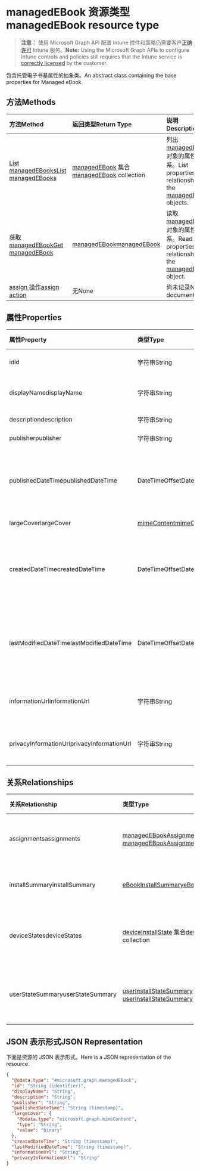 # <a name="managedebook-resource-type"></a><span data-ttu-id="48dd6-101">managedEBook 资源类型</span><span class="sxs-lookup"><span data-stu-id="48dd6-101">managedEBook resource type</span></span>

> <span data-ttu-id="48dd6-102">**注意：** 使用 Microsoft Graph API 配置 Intune 控件和策略仍需要客户[正确许可](https://go.microsoft.com/fwlink/?linkid=839381) Intune 服务。</span><span class="sxs-lookup"><span data-stu-id="48dd6-102">**Note:** Using the Microsoft Graph APIs to configure Intune controls and policies still requires that the Intune service is [correctly licensed](https://go.microsoft.com/fwlink/?linkid=839381) by the customer.</span></span>

<span data-ttu-id="48dd6-103">包含托管电子书基属性的抽象类。</span><span class="sxs-lookup"><span data-stu-id="48dd6-103">An abstract class containing the base properties for Managed eBook.</span></span>
## <a name="methods"></a><span data-ttu-id="48dd6-104">方法</span><span class="sxs-lookup"><span data-stu-id="48dd6-104">Methods</span></span>
|<span data-ttu-id="48dd6-105">方法</span><span class="sxs-lookup"><span data-stu-id="48dd6-105">Method</span></span>|<span data-ttu-id="48dd6-106">返回类型</span><span class="sxs-lookup"><span data-stu-id="48dd6-106">Return Type</span></span>|<span data-ttu-id="48dd6-107">说明</span><span class="sxs-lookup"><span data-stu-id="48dd6-107">Description</span></span>|
|:---|:---|:---|
|[<span data-ttu-id="48dd6-108">List managedEBooks</span><span class="sxs-lookup"><span data-stu-id="48dd6-108">List managedEBooks</span></span>](../api/intune_books_managedebook_list.md)|<span data-ttu-id="48dd6-109">[managedEBook](../resources/intune_books_managedebook.md) 集合</span><span class="sxs-lookup"><span data-stu-id="48dd6-109">[managedEBook](../resources/intune_books_managedebook.md) collection</span></span>|<span data-ttu-id="48dd6-110">列出 [managedEBook](../resources/intune_books_managedebook.md) 对象的属性和关系。</span><span class="sxs-lookup"><span data-stu-id="48dd6-110">List properties and relationships of the [managedEBook](../resources/intune_books_managedebook.md) objects.</span></span>|
|[<span data-ttu-id="48dd6-111">获取 managedEBook</span><span class="sxs-lookup"><span data-stu-id="48dd6-111">Get managedEBook</span></span>](../api/intune_books_managedebook_get.md)|[<span data-ttu-id="48dd6-112">managedEBook</span><span class="sxs-lookup"><span data-stu-id="48dd6-112">managedEBook</span></span>](../resources/intune_books_managedebook.md)|<span data-ttu-id="48dd6-113">读取 [managedEBook](../resources/intune_books_managedebook.md) 对象的属性和关系。</span><span class="sxs-lookup"><span data-stu-id="48dd6-113">Read properties and relationships of the [managedEBook](../resources/intune_books_managedebook.md) object.</span></span>|
|[<span data-ttu-id="48dd6-114">assign 操作</span><span class="sxs-lookup"><span data-stu-id="48dd6-114">assign action</span></span>](../api/intune_books_managedebook_assign.md)|<span data-ttu-id="48dd6-115">无</span><span class="sxs-lookup"><span data-stu-id="48dd6-115">None</span></span>|<span data-ttu-id="48dd6-116">尚未记录</span><span class="sxs-lookup"><span data-stu-id="48dd6-116">Not yet documented</span></span>|

## <a name="properties"></a><span data-ttu-id="48dd6-117">属性</span><span class="sxs-lookup"><span data-stu-id="48dd6-117">Properties</span></span>
|<span data-ttu-id="48dd6-118">属性</span><span class="sxs-lookup"><span data-stu-id="48dd6-118">Property</span></span>|<span data-ttu-id="48dd6-119">类型</span><span class="sxs-lookup"><span data-stu-id="48dd6-119">Type</span></span>|<span data-ttu-id="48dd6-120">说明</span><span class="sxs-lookup"><span data-stu-id="48dd6-120">Description</span></span>|
|:---|:---|:---|
|<span data-ttu-id="48dd6-121">id</span><span class="sxs-lookup"><span data-stu-id="48dd6-121">id</span></span>|<span data-ttu-id="48dd6-122">字符串</span><span class="sxs-lookup"><span data-stu-id="48dd6-122">String</span></span>|<span data-ttu-id="48dd6-123">实体的键。</span><span class="sxs-lookup"><span data-stu-id="48dd6-123">Key of the entity.</span></span>|
|<span data-ttu-id="48dd6-124">displayName</span><span class="sxs-lookup"><span data-stu-id="48dd6-124">displayName</span></span>|<span data-ttu-id="48dd6-125">字符串</span><span class="sxs-lookup"><span data-stu-id="48dd6-125">String</span></span>|<span data-ttu-id="48dd6-126">电子书的名称。</span><span class="sxs-lookup"><span data-stu-id="48dd6-126">Name of the eBook.</span></span>|
|<span data-ttu-id="48dd6-127">description</span><span class="sxs-lookup"><span data-stu-id="48dd6-127">description</span></span>|<span data-ttu-id="48dd6-128">字符串</span><span class="sxs-lookup"><span data-stu-id="48dd6-128">String</span></span>|<span data-ttu-id="48dd6-129">说明。</span><span class="sxs-lookup"><span data-stu-id="48dd6-129">Description.</span></span>|
|<span data-ttu-id="48dd6-130">publisher</span><span class="sxs-lookup"><span data-stu-id="48dd6-130">publisher</span></span>|<span data-ttu-id="48dd6-131">字符串</span><span class="sxs-lookup"><span data-stu-id="48dd6-131">String</span></span>|<span data-ttu-id="48dd6-132">发布者。</span><span class="sxs-lookup"><span data-stu-id="48dd6-132">Publisher.</span></span>|
|<span data-ttu-id="48dd6-133">publishedDateTime</span><span class="sxs-lookup"><span data-stu-id="48dd6-133">publishedDateTime</span></span>|<span data-ttu-id="48dd6-134">DateTimeOffset</span><span class="sxs-lookup"><span data-stu-id="48dd6-134">DateTimeOffset</span></span>|<span data-ttu-id="48dd6-135">电子书的发布日期和时间。</span><span class="sxs-lookup"><span data-stu-id="48dd6-135">The date and time when the eBook was published.</span></span>|
|<span data-ttu-id="48dd6-136">largeCover</span><span class="sxs-lookup"><span data-stu-id="48dd6-136">largeCover</span></span>|[<span data-ttu-id="48dd6-137">mimeContent</span><span class="sxs-lookup"><span data-stu-id="48dd6-137">mimeContent</span></span>](../resources/intune_shared_mimecontent.md)|<span data-ttu-id="48dd6-138">书籍封面。</span><span class="sxs-lookup"><span data-stu-id="48dd6-138">Book cover.</span></span>|
|<span data-ttu-id="48dd6-139">createdDateTime</span><span class="sxs-lookup"><span data-stu-id="48dd6-139">createdDateTime</span></span>|<span data-ttu-id="48dd6-140">DateTimeOffset</span><span class="sxs-lookup"><span data-stu-id="48dd6-140">DateTimeOffset</span></span>|<span data-ttu-id="48dd6-141">电子书文件的创建日期和时间。</span><span class="sxs-lookup"><span data-stu-id="48dd6-141">The date and time when the eBook file was created.</span></span>|
|<span data-ttu-id="48dd6-142">lastModifiedDateTime</span><span class="sxs-lookup"><span data-stu-id="48dd6-142">lastModifiedDateTime</span></span>|<span data-ttu-id="48dd6-143">DateTimeOffset</span><span class="sxs-lookup"><span data-stu-id="48dd6-143">DateTimeOffset</span></span>|<span data-ttu-id="48dd6-144">上次修改电子书的日期和时间。</span><span class="sxs-lookup"><span data-stu-id="48dd6-144">The date and time when the eBook was last modified.</span></span>|
|<span data-ttu-id="48dd6-145">informationUrl</span><span class="sxs-lookup"><span data-stu-id="48dd6-145">informationUrl</span></span>|<span data-ttu-id="48dd6-146">字符串</span><span class="sxs-lookup"><span data-stu-id="48dd6-146">String</span></span>|<span data-ttu-id="48dd6-147">详细信息 Url。</span><span class="sxs-lookup"><span data-stu-id="48dd6-147">The more information Url.</span></span>|
|<span data-ttu-id="48dd6-148">privacyInformationUrl</span><span class="sxs-lookup"><span data-stu-id="48dd6-148">privacyInformationUrl</span></span>|<span data-ttu-id="48dd6-149">字符串</span><span class="sxs-lookup"><span data-stu-id="48dd6-149">String</span></span>|<span data-ttu-id="48dd6-150">隐私声明 Url。</span><span class="sxs-lookup"><span data-stu-id="48dd6-150">The privacy statement Url.</span></span>|

## <a name="relationships"></a><span data-ttu-id="48dd6-151">关系</span><span class="sxs-lookup"><span data-stu-id="48dd6-151">Relationships</span></span>
|<span data-ttu-id="48dd6-152">关系</span><span class="sxs-lookup"><span data-stu-id="48dd6-152">Relationship</span></span>|<span data-ttu-id="48dd6-153">类型</span><span class="sxs-lookup"><span data-stu-id="48dd6-153">Type</span></span>|<span data-ttu-id="48dd6-154">说明</span><span class="sxs-lookup"><span data-stu-id="48dd6-154">Description</span></span>|
|:---|:---|:---|
|<span data-ttu-id="48dd6-155">assignments</span><span class="sxs-lookup"><span data-stu-id="48dd6-155">assignments</span></span>|<span data-ttu-id="48dd6-156">[managedEBookAssignment](../resources/intune_books_managedebookassignment.md) 集合</span><span class="sxs-lookup"><span data-stu-id="48dd6-156">[managedEBookAssignment](../resources/intune_books_managedebookassignment.md) collection</span></span>|<span data-ttu-id="48dd6-157">此电子书的分配列表。</span><span class="sxs-lookup"><span data-stu-id="48dd6-157">The list of assignments for this eBook.</span></span>|
|<span data-ttu-id="48dd6-158">installSummary</span><span class="sxs-lookup"><span data-stu-id="48dd6-158">installSummary</span></span>|[<span data-ttu-id="48dd6-159">eBookInstallSummary</span><span class="sxs-lookup"><span data-stu-id="48dd6-159">eBookInstallSummary</span></span>](../resources/intune_books_ebookinstallsummary.md)|<span data-ttu-id="48dd6-160">移动应用安装摘要。</span><span class="sxs-lookup"><span data-stu-id="48dd6-160">Mobile App Install Summary.</span></span>|
|<span data-ttu-id="48dd6-161">deviceStates</span><span class="sxs-lookup"><span data-stu-id="48dd6-161">deviceStates</span></span>|<span data-ttu-id="48dd6-162">[deviceInstallState](../resources/intune_books_deviceinstallstate.md) 集合</span><span class="sxs-lookup"><span data-stu-id="48dd6-162">[deviceInstallState](../resources/intune_books_deviceinstallstate.md) collection</span></span>|<span data-ttu-id="48dd6-163">此电子书的安装状态列表。</span><span class="sxs-lookup"><span data-stu-id="48dd6-163">The list of installation states for this eBook.</span></span>|
|<span data-ttu-id="48dd6-164">userStateSummary</span><span class="sxs-lookup"><span data-stu-id="48dd6-164">userStateSummary</span></span>|<span data-ttu-id="48dd6-165">[userInstallStateSummary](../resources/intune_books_userinstallstatesummary.md) 集合</span><span class="sxs-lookup"><span data-stu-id="48dd6-165">[userInstallStateSummary](../resources/intune_books_userinstallstatesummary.md) collection</span></span>|<span data-ttu-id="48dd6-166">此电子书的安装状态列表。</span><span class="sxs-lookup"><span data-stu-id="48dd6-166">The list of installation states for this eBook.</span></span>|

## <a name="json-representation"></a><span data-ttu-id="48dd6-167">JSON 表示形式</span><span class="sxs-lookup"><span data-stu-id="48dd6-167">JSON Representation</span></span>
<span data-ttu-id="48dd6-168">下面是资源的 JSON 表示形式。</span><span class="sxs-lookup"><span data-stu-id="48dd6-168">Here is a JSON representation of the resource.</span></span>
<!--{
  "blockType": "resource",
  "abstract": true,
  "keyProperty": "id",
  "baseType": "microsoft.graph.entity",
  "@odata.type": "microsoft.graph.managedEBook"
}-->
``` json
{
  "@odata.type": "#microsoft.graph.managedEBook",
  "id": "String (identifier)",
  "displayName": "String",
  "description": "String",
  "publisher": "String",
  "publishedDateTime": "String (timestamp)",
  "largeCover": {
    "@odata.type": "microsoft.graph.mimeContent",
    "type": "String",
    "value": "binary"
  },
  "createdDateTime": "String (timestamp)",
  "lastModifiedDateTime": "String (timestamp)",
  "informationUrl": "String",
  "privacyInformationUrl": "String"
}
```



